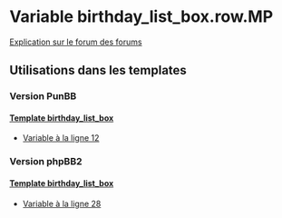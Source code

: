 # Variable birthday_list_box.row.MP
[Explication sur le forum des forums](http://forum.forumactif.com/t294113-listing-des-variables#birthday_list_box.row.MP)
## Utilisations dans les templates
### Version PunBB
#### [Template birthday_list_box](punbb/birthday_list_box.md)
* [Variable à la ligne 12](../punbb/birthday_list_box.tpl#L12)
### Version phpBB2
#### [Template birthday_list_box](subsilver/birthday_list_box.md)
* [Variable à la ligne 28](../subsilver/birthday_list_box.tpl#L28)